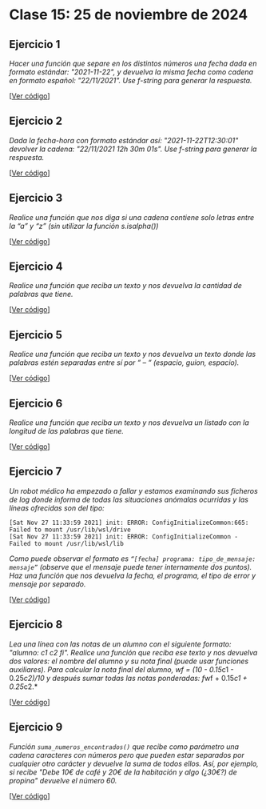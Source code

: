 # Clase 15: 25 de noviembre de 2024

## Ejercicio 1

*Hacer una función que separe en los distintos números una fecha dada en formato estándar: "2021-11-22", y devuelva la misma fecha como cadena en formato español: "22/11/2021". Use f-string para generar la respuesta.*

[[Ver código](t6e04.fechas_fstring1.py)]

## Ejercicio 2

*Dada la fecha-hora con formato estándar así:  "2021-11-22T12:30:01" devolver la cadena: "22/11/2021 12h 30m 01s". Use f-string para generar la respuesta.*

[[Ver código](t6e05.fechas_fstring2.py)]

## Ejercicio 3

*Realice una función que nos diga si una cadena contiene solo letras entre la “a” y “z” (sin utilizar la función s.isalpha())*

[[Ver código](t6e06.solo_letras.py)]

## Ejercicio 4

*Realice una función que reciba un texto y nos devuelva la cantidad de palabras que tiene.*

[[Ver código](t6e07.cantidad_palabras.py)]

## Ejercicio 5

*Realice una función que reciba un texto y nos devuelva un texto donde las palabras estén separadas entre sí por “ – “ (espacio, guion, espacio).*

[[Ver código](t6e08.listado_palabras.py)]

## Ejercicio 6

*Realice una función que reciba un texto y nos devuelva un listado con la longitud de las palabras que tiene.*

[[Ver código](t6e09.longitud_palabras.py)]

## Ejercicio 7

*Un robot médico ha empezado a fallar y estamos examinando sus ficheros de log donde informa de todas las situaciones anómalas ocurridas y las líneas ofrecidas son del tipo:*

```
[Sat Nov 27 11:33:59 2021] init: ERROR: ConfigInitializeCommon:665: Failed to mount /usr/lib/wsl/drive
[Sat Nov 27 11:33:59 2021] init: ERROR: ConfigInitializeCommon - Failed to mount /usr/lib/wsl/lib

```
*Como puede observar el formato es `“[fecha] programa: tipo_de_mensaje: mensaje”` (observe que el mensaje puede tener internamente dos puntos). Haz una función que nos devuelva la fecha, el programa, el tipo de error y mensaje por separado.*

[[Ver código](t6e10.log.py)]

## Ejercicio 8

*Lea una línea con las notas de un alumno con el siguiente formato: "alumno: c1 c2 fi". Realice una función que reciba ese texto y nos devuelva dos valores: el nombre del alumno y su nota final (puede usar funciones auxiliares). Para calcular la nota final del alumno, wf = (10 - 0.15*c1 - 0.25*c2)/10 y después sumar todas las notas ponderadas: f*wf + 0.15*c1 + 0.25*c2.*

[[Ver código](t6e11.nota_final.py)]

## Ejercicio 9

*Función `suma_numeros_encontrados()` que recibe  como parámetro una cadena caracteres con números pero que pueden estar separados por  cualquier otro carácter y devuelve la suma de todos  ellos. Así, por ejemplo, si recibe "Debe 10€ de café y 20€ de la habitación y algo (¿30€?) de propina" devuelve el número 60.*

[[Ver código](t6e12.suma_num_en_texto.py)]

